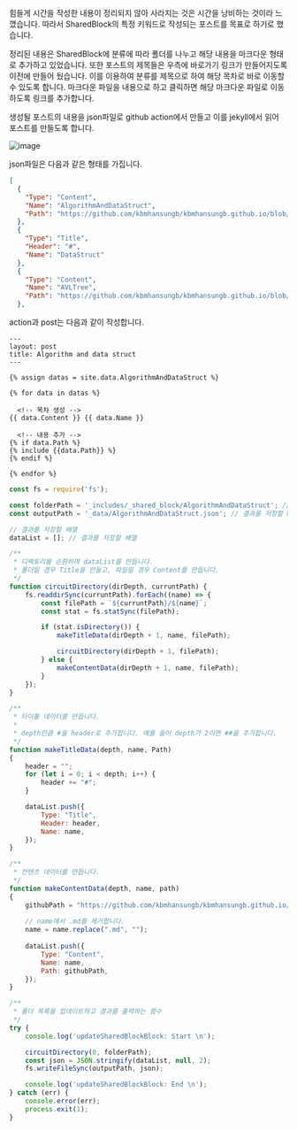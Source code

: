힘들게 시간을 작성한 내용이 정리되지 않아 사라지는 것은 시간을 낭비하는 것이라 느꼈습니다. 따라서 SharedBlock의 특정 키워드로 작성되는 포스트를 목표로 하기로 했습니다.

정리된 내용은 SharedBlock에 분류에 따라 폴더를 나누고 해당 내용을 마크다운 형태로 추가하고 있었습니다. 또한 포스트의 제목들은 우측에 바로가기 링크가 만들어지도록 이전에 만들어 뒀습니다. 이를 이용하여 분류를 제목으로 하여 해당 목차로 바로 이동할 수 있도록 합니다. 마크다운 파일을 내용으로 하고 클릭하면 해당 마크다운 파일로 이동하도록 링크를 추가합니다.

생성될 포스트의 내용을 json파일로 github action에서 만들고 이를 jekyll에서 읽어 포스트를 만들도록 합니다.

![image](https://github.com/kbmhansungb/kbmhansungb.github.io/assets/56149613/5e7a79d7-2c52-48a7-883c-0620ff965b49)


json파일은 다음과 같은 형태를 가집니다.

```json
[
  {
    "Type": "Content",
    "Name": "AlgorithmAndDataStruct",
    "Path": "https://github.com/kbmhansungb/kbmhansungb.github.io/blob/master/_includes/_shared_block/AlgorithmAndDataStruct/AlgorithmAndDataStruct.md"
  },
  {
    "Type": "Title",
    "Header": "#",
    "Name": "DataStruct"
  },
  {
    "Type": "Content",
    "Name": "AVLTree",
    "Path": "https://github.com/kbmhansungb/kbmhansungb.github.io/blob/master/_includes/_shared_block/AlgorithmAndDataStruct/DataStruct/AVLTree.md"
  },
```

action과 post는 다음과 같이 작성합니다.

```liquid
---
layout: post
title: Algorithm and data struct
---

{% assign datas = site.data.AlgorithmAndDataStruct %}

{% for data in datas %}

  <!-- 목차 생성 -->
{{ data.Content }} {{ data.Name }}

  <!-- 내용 추가 -->
{% if data.Path %}
{% include {{data.Path}} %}
{% endif %}

{% endfor %}
``` 


```js
const fs = require('fs');

const folderPath = '_includes/_shared_block/AlgorithmAndDataStruct'; // 업데이트하려는 폴더의 경로
const outputPath = '_data/AlgorithmAndDataStruct.json'; // 결과를 저장할 Markdown 파일 경로

// 결과를 저장할 배열
dataList = []; // 결과를 저장할 배열

/**
 * 디렉토리를 순환하며 dataList를 만듭니다.
 * 폴더일 경우 Title을 만들고, 파일일 경우 Content를 만듭니다.
 */
function circuitDirectory(dirDepth, curruntPath) {
    fs.readdirSync(curruntPath).forEach((name) => {
        const filePath = `${curruntPath}/${name}`;
        const stat = fs.statSync(filePath);

        if (stat.isDirectory()) {
            makeTitleData(dirDepth + 1, name, filePath);

            circuitDirectory(dirDepth + 1, filePath);
        } else {
            makeContentData(dirDepth + 1, name, filePath);
        }
    });
}

/**
 * 타이틀 데이터를 만듭니다.
 * 
 * depth만큼 #을 header로 추가합니다. 예를 들어 depth가 2이면 ##을 추가합니다.
 */
function makeTitleData(depth, name, Path)
{
    header = "";
    for (let i = 0; i < depth; i++) {
        header += "#";
    }

    dataList.push({
        Type: "Title",
        Header: header,
        Name: name,
    });
}

/** 
 * 컨텐츠 데이터를 만듭니다.
 */
function makeContentData(depth, name, path)
{
    githubPath = "https://github.com/kbmhansungb/kbmhansungb.github.io/blob/master/" + path;
    
    // name에서 .md를 제거합니다.
    name = name.replace(".md", "");
    
    dataList.push({
        Type: "Content",
        Name: name,
        Path: githubPath,
    });
}

/**
 * 폴더 목록을 업데이트하고 결과를 출력하는 함수
 */
try {
    console.log('updateSharedBlockBlock: Start \n');

    circuitDirectory(0, folderPath);
    const json = JSON.stringify(dataList, null, 2);
    fs.writeFileSync(outputPath, json);

    console.log('updateSharedBlockBlock: End \n');
} catch (err) {
    console.error(err);
    process.exit(1);
}
```

